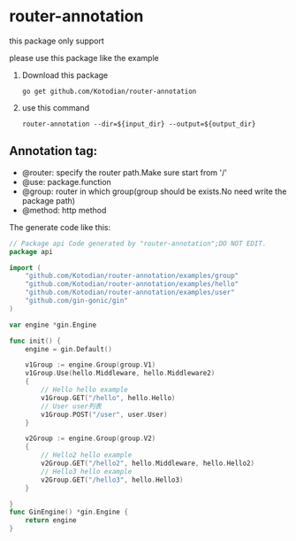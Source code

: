 # router-annotation

this package only support 

[GIN]: https://github.com/gin-gonic/gin	"gin"

please use this package like the example

1. Download this package

   ```shell
   go get github.com/Kotodian/router-annotation
   ```

2. use this command

   ```shell
   router-annotation --dir=${input_dir} --output=${output_dir}
   ```

## Annotation tag:

- @router: specify the router path.Make sure start from '/'
- @use: package.function
- @group: router in which group(group should be exists.No need write the package path)
- @method: http method

The generate code like this:

```go
// Package api Code generated by "router-annotation";DO NOT EDIT.
package api

import (
	"github.com/Kotodian/router-annotation/examples/group"
	"github.com/Kotodian/router-annotation/examples/hello"
	"github.com/Kotodian/router-annotation/examples/user"
	"github.com/gin-gonic/gin"
)

var engine *gin.Engine

func init() {
	engine = gin.Default()

	v1Group := engine.Group(group.V1)
	v1Group.Use(hello.Middleware, hello.Middleware2)
	{
		// Hello hello example
		v1Group.GET("/hello", hello.Hello)
		// User user列表
		v1Group.POST("/user", user.User)
	}

	v2Group := engine.Group(group.V2)
	{
		// Hello2 hello example
		v2Group.GET("/hello2", hello.Middleware, hello.Hello2)
		// Hello3 hello example
		v2Group.GET("/hello3", hello.Hello3)
	}

}
func GinEngine() *gin.Engine {
	return engine
}

```

